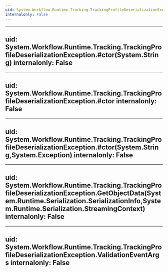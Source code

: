 ```yaml
---
uid: System.Workflow.Runtime.Tracking.TrackingProfileDeserializationException
internalonly: False
---
```


---
uid: System.Workflow.Runtime.Tracking.TrackingProfileDeserializationException.#ctor(System.String)
internalonly: False
---

---
uid: System.Workflow.Runtime.Tracking.TrackingProfileDeserializationException.#ctor
internalonly: False
---

---
uid: System.Workflow.Runtime.Tracking.TrackingProfileDeserializationException.#ctor(System.String,System.Exception)
internalonly: False
---

---
uid: System.Workflow.Runtime.Tracking.TrackingProfileDeserializationException.GetObjectData(System.Runtime.Serialization.SerializationInfo,System.Runtime.Serialization.StreamingContext)
internalonly: False
---

---
uid: System.Workflow.Runtime.Tracking.TrackingProfileDeserializationException.ValidationEventArgs
internalonly: False
---
